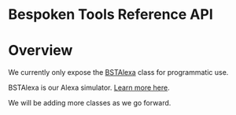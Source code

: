 Bespoken Tools Reference API
============================
# Overview
We currently only expose the [BSTAlexa](/api/classes/bstalexa.html) class for programmatic use.  

BSTAlexa is our Alexa simulator. [Learn more here](/api/classes/bstalexa.html).  

We will be adding more classes as we go forward.
